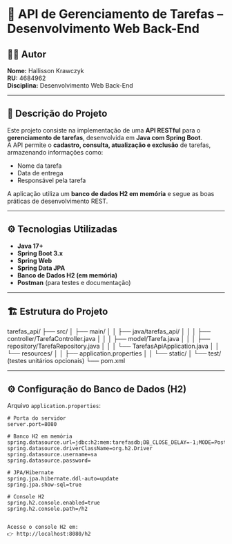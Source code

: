 # 🧩 API de Gerenciamento de Tarefas – Desenvolvimento Web Back-End

## 👨‍💻 Autor
**Nome:** Hallisson Krawczyk  
**RU:** 4684962  
**Disciplina:** Desenvolvimento Web Back-End

---

## 📘 Descrição do Projeto
Este projeto consiste na implementação de uma **API RESTful** para o **gerenciamento de tarefas**, desenvolvida em **Java com Spring Boot**.  
A API permite o **cadastro, consulta, atualização e exclusão** de tarefas, armazenando informações como:

- Nome da tarefa  
- Data de entrega  
- Responsável pela tarefa  

A aplicação utiliza um **banco de dados H2 em memória** e segue as boas práticas de desenvolvimento REST.

---

## ⚙️ Tecnologias Utilizadas

- **Java 17+**
- **Spring Boot 3.x**
- **Spring Web**
- **Spring Data JPA**
- **Banco de Dados H2 (em memória)**
- **Postman** (para testes e documentação)

---

## 🏗️ Estrutura do Projeto
tarefas_api/
├── src/
│ ├── main/
│ │ ├── java/tarefas_api/
│ │ │ ├── controller/TarefaController.java
│ │ │ ├── model/Tarefa.java
│ │ │ ├── repository/TarefaRepository.java
│ │ │ └── TarefasApiApplication.java
│ │ └── resources/
│ │ ├── application.properties
│ │ └── static/
│ └── test/ (testes unitários opcionais)
└── pom.xml


---

## ⚙️ Configuração do Banco de Dados (H2)

Arquivo `application.properties`:

```properties
# Porta do servidor
server.port=8080

# Banco H2 em memória
spring.datasource.url=jdbc:h2:mem:tarefasdb;DB_CLOSE_DELAY=-1;MODE=PostgreSQL
spring.datasource.driverClassName=org.h2.Driver
spring.datasource.username=sa
spring.datasource.password=

# JPA/Hibernate
spring.jpa.hibernate.ddl-auto=update
spring.jpa.show-sql=true

# Console H2
spring.h2.console.enabled=true
spring.h2.console.path=/h2


Acesse o console H2 em:
👉 http://localhost:8080/h2


